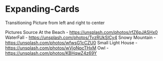 # Expanding-Cards
Transitioning Picture from left and right to center

Pictures Source
  At the Beach - https://unsplash.com/photos/rfZ6pJASHx0
  WaterFall - https://unsplash.com/photos/TvzRUkSlCy4
  Snowy Mountain - https://unsplash.com/photos/wfwsG1cCZU0
  Small Light House - https://unsplash.com/photos/wVjoNpcTHxM
  Owl - https://unsplash.com/photos/KBHqwZ4z69Y

![]()